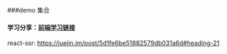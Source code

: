 ###demo 集合
#### 学习分享：[前端学习链接](https://github.com/Nealyang/PersonalBlog/issues/48)
react-ssr: https://juejin.im/post/5d1fe6be51882579db031a6d#heading-21